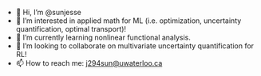 - 👋 Hi, I’m @sunjesse
- 👀 I’m interested in applied math for ML (i.e. optimization, uncertainty quantification, optimal transport)!
- 🌱 I’m currently learning nonlinear functional analysis.
- 💞️ I’m looking to collaborate on multivariate uncertainty quantification for RL!
- 📫 How to reach me: j294sun@uwaterloo.ca

<!---
sunjesse/sunjesse is a ✨ special ✨ repository because its `README.md` (this file) appears on your GitHub profile.
You can click the Preview link to take a look at your changes.
--->
